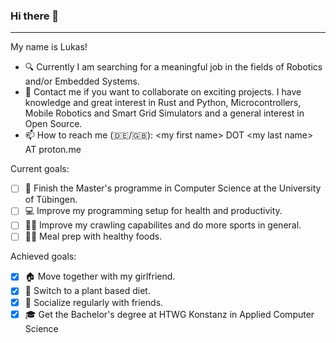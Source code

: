 ### Hi there 👋
---
My name is Lukas!
- 🔍 Currently I am searching for a meaningful job in the fields of Robotics and/or Embedded Systems.
- 🚀 Contact me if you want to collaborate on exciting projects. I have knowledge and great interest in Rust and Python, Microcontrollers, Mobile Robotics and Smart Grid Simulators and a general interest in Open Source.
- 📫 How to reach me (🇩🇪/🇬🇧): \<my first name\> DOT \<my last name\> AT proton.me

Current goals:
- [ ] 🔭 Finish the Master's programme in Computer Science at the University of Tübingen.
- [ ] 💻 Improve my programming setup for health and productivity.
- [ ] 🏊‍♂️ Improve my crawling capabilites and do more sports in general.
- [ ] 👨‍🍳 Meal prep with healthy foods.

Achieved goals:
- [x] 🏠 Move together with my girlfriend.
- [x] 💚 Switch to a plant based diet.
- [x] 🍻 Socialize regularly with friends.
- [x] 🎓 Get the Bachelor's degree at HTWG Konstanz in Applied Computer Science

<!--
### :fire: My Stats:
[![Top Langs](https://github-readme-stats.vercel.app/api/top-langs/?username=lu391see&layout=compact&theme=vision-friendly-dark)](https://github.com/anuraghazra/github-readme-stats)
**lu391see/lu391see** is a ✨ _special_ ✨ repository because its `README.md` (this file) appears on your GitHub profile.

Here are some ideas to get you started:

- 👯 I’m looking to collaborate on ...
- 🤔 I’m looking for help with ...
- 💬 Ask me about ...

- 😄 Pronouns: ...
- ⚡ Fun fact: ...
-->
